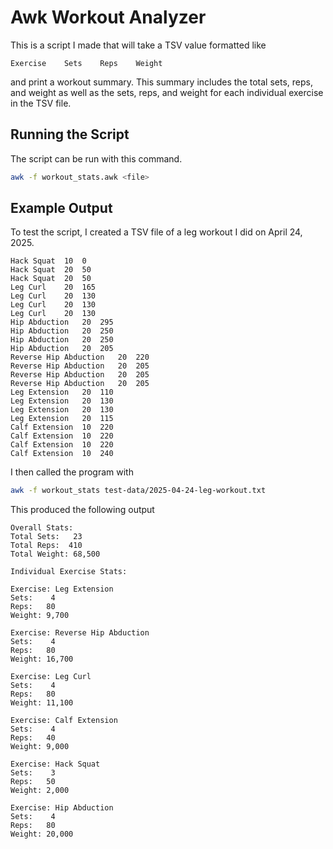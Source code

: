 # Awk Workout Analyzer

This is a script I made that will take a TSV value formatted like
```
Exercise	Sets	Reps	Weight
```
and print a workout summary. This summary includes the total sets, reps, and weight as well as the sets, reps, and weight for each individual exercise in the TSV file.

## Running the Script

The script can be run with this command.

```sh
awk -f workout_stats.awk <file>
```

## Example Output

To test the script, I created a TSV file of a leg workout I did on April 24, 2025.

```tsv
Hack Squat	10	0
Hack Squat	20	50
Hack Squat	20	50
Leg Curl	20	165
Leg Curl	20	130
Leg Curl	20	130
Leg Curl	20	130
Hip Abduction	20	295
Hip Abduction	20	250
Hip Abduction	20	250
Hip Abduction	20	205
Reverse Hip Abduction	20	220
Reverse Hip Abduction	20	205
Reverse Hip Abduction	20	205
Reverse Hip Abduction	20	205
Leg Extension	20	110
Leg Extension	20	130
Leg Extension	20	130
Leg Extension	20	115
Calf Extension	10	220
Calf Extension	10	220
Calf Extension	10	220
Calf Extension	10	240
```

I then called the program with

```sh
awk -f workout_stats test-data/2025-04-24-leg-workout.txt
```

This produced the following output

```
Overall Stats:
Total Sets:   23
Total Reps:  410
Total Weight: 68,500

Individual Exercise Stats:

Exercise: Leg Extension
Sets:    4
Reps:   80
Weight: 9,700

Exercise: Reverse Hip Abduction
Sets:    4
Reps:   80
Weight: 16,700

Exercise: Leg Curl
Sets:    4
Reps:   80
Weight: 11,100

Exercise: Calf Extension
Sets:    4
Reps:   40
Weight: 9,000

Exercise: Hack Squat
Sets:    3
Reps:   50
Weight: 2,000

Exercise: Hip Abduction
Sets:    4
Reps:   80
Weight: 20,000
```
